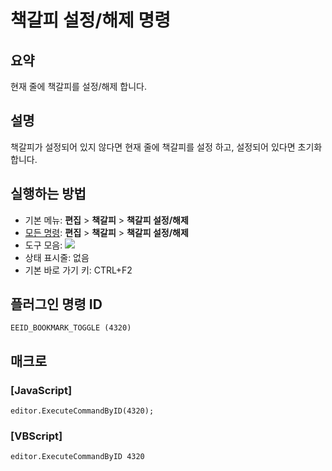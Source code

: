 # 책갈피 설정/해제 명령

## 요약

현재 줄에 책갈피를 설정/해제 합니다.

## 설명

책갈피가 설정되어 있지 않다면 현재 줄에 책갈피를 설정 하고, 설정되어 있다면 초기화 합니다.

## 실행하는 방법

- 기본 메뉴: **편집** \> **책갈피** \> **책갈피 설정/해제**
- [모든 명령](../tools/all_commands): **편집** \> **책갈피** \> **책갈피 설정/해제**
- 도구 모음: ![](../../images/bookmarktoggle..png)
- 상태 표시줄: 없음
- 기본 바로 가기 키: CTRL+F2

## 플러그인 명령 ID

```
EEID_BOOKMARK_TOGGLE (4320)
```

## 매크로

### \[JavaScript\]

```
editor.ExecuteCommandByID(4320);
```

### \[VBScript\]

```
editor.ExecuteCommandByID 4320
```
